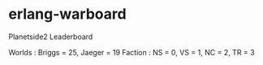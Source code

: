 # erlang-warboard
Planetside2 Leaderboard




Worlds : Briggs = 25, Jaeger = 19
Faction : NS = 0, VS = 1, NC = 2, TR = 3

